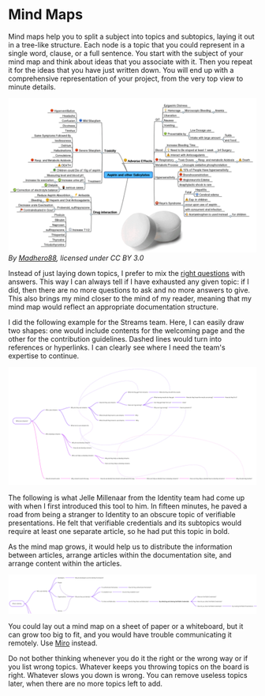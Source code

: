 # Mind Maps

Mind maps help you to split a subject into topics and subtopics, laying it out in a tree-like structure. Each node is a topic that you could represent in a single word, clause, or a full sentence. You start with the subject of your mind map and think about ideas that you associate with it. Then you repeat it for the ideas that you have just written down. You will end up with a comprehensive representation of your project, from the very top view to minute details.

![An example of a mind map about aspirin.](../../../static/img/for_devs/bag_of_tricks/aspirin_mind_map.png "Click to see the full-size image.")
*By [Madhero88](https://en.wikipedia.org/wiki/User:Madhero88), licensed under CC BY 3.0*

Instead of just laying down topics, I prefer to mix the [right questions](./questions.md) with answers. This way I can always tell if I have exhausted any given topic: if I did, then there are no more questions to ask and no more answers to give. This also brings my mind closer to the mind of my reader, meaning that my mind map would reflect an appropriate documentation structure.

I did the following example for the Streams team. Here, I can easily draw two shapes: one would include contents for the welcoming page and the other for the contribution guidelines. Dashed lines would turn into references or hyperlinks. I can clearly see where I need the team's expertise to continue.

![The first version of the Streams' mind map.](../../../static/img/for_devs/bag_of_tricks/streams_mind_map.png "Click to see the full-size image.")

The following is what Jelle Millenaar from the Identity team had come up with when I first introduced this tool to him. In fifteen minutes, he paved a road from being a stranger to Identity to an obscure topic of verifiable presentations. He felt that verifiable credentials and its subtopics would require at least one separate article, so he had put this topic in bold.

As the mind map grows, it would help us to distribute the information between articles, arrange articles within the documentation site, and arrange content within the articles.

![Jelle's first try on the mind mapping.](../../../static/img/for_devs/bag_of_tricks/identity_mind_map.png "Click to see the full-size image.")

You could lay out a mind map on a sheet of paper or a whiteboard, but it can grow too big to fit, and you would have trouble communicating it remotely. Use [Miro](https://miro.com) instead. 

Do not bother thinking whenever you do it the right or the wrong way or if you list wrong topics. Whatever keeps you throwing topics on the board is right. Whatever slows you down is wrong. You can remove useless topics later, when there are no more topics left to add.